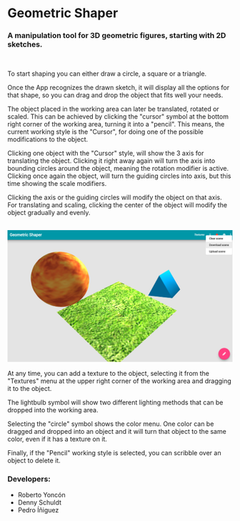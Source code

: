 # Geometric Shaper
### A manipulation tool for 3D geometric figures, starting with 2D sketches.

<br>

To start shaping you can either draw a circle, a square or a triangle.

Once the App recognizes the drawn sketch, it will display all the options for that shape, so you can drag and drop the object that fits well your needs.

The object placed in the working area can later be translated, rotated or scaled. This can be achieved by clicking the "cursor" symbol at the bottom right corner of the working area, turning it into a "pencil". This means, the current working style is the "Cursor", for doing one of the possible modifications to the object.

Clicking one object with the "Cursor" style, will show the 3 axis for translating the object. Clicking it right away again will turn the axis into bounding circles around the object, meaning the rotation modifier is active. Clicking once again the object, will turn the guiding circles into axis, but this time showing the scale modifiers.

Clicking the axis or the guiding circles will modify the object on that axis. For translating and scaling, clicking the center of the object will modify the object gradually and evenly.

<br>
<img src="./images/geometricshaper.png" alt="Geometric Shaper">
<br>

At any time, you can add a texture to the object, selecting it from the "Textures" menu at the upper right corner of the working area and dragging it to the object.

The lightbulb symbol will show two different lighting methods that can be dropped into the working area.

Selecting the "circle" symbol shows the color menu. One color can be dragged and dropped into an object and it will turn that object to the same color, even if it has a texture on it.

Finally, if the "Pencil" working style is selected, you can scribble over an object to delete it.

### Developers:
- Roberto Yoncón
- Denny Schuldt
- Pedro Íñiguez
